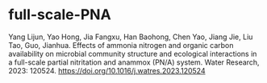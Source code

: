 # full-scale-PNA

Yang Lijun, Yao Hong, Jia Fangxu, Han Baohong, Chen Yao, Jiang Jie, Liu Tao, Guo, Jianhua. Effects of ammonia nitrogen and organic carbon availability on microbial community structure and ecological interactions in a full-scale partial nitritation and anammox (PN/A) system. Water Research, 2023: 120524. https://doi.org/10.1016/j.watres.2023.120524

